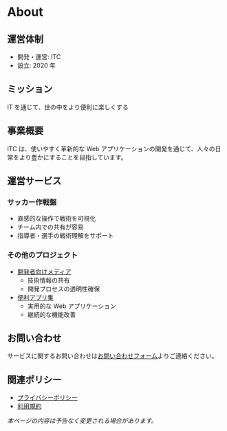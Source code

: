 # About

## 運営体制

- 開発・運営: ITC
- 設立: 2020 年

## ミッション

IT を通じて、世の中をより便利に楽しくする

## 事業概要

ITC は、使いやすく革新的な Web アプリケーションの開発を通じて、人々の日常をより豊かにすることを目指しています。

## 運営サービス

### サッカー作戦盤

- 直感的な操作で戦術を可視化
- チーム内での共有が容易
- 指導者・選手の戦術理解をサポート

### その他のプロジェクト

- [開発者向けメディア](https://itc.tokyo)
  - 技術情報の共有
  - 開発プロセスの透明性確保
- [便利アプリ集](https://react.itc.tokyo)
  - 実用的な Web アプリケーション
  - 継続的な機能改善

## お問い合わせ

サービスに関するお問い合わせは[お問い合わせフォーム](/contact.html)よりご連絡ください。

## 関連ポリシー

- [プライバシーポリシー](/privacy-policy.html)
- [利用規約](/terms-of-service.html)

_本ページの内容は予告なく変更される場合があります。_
